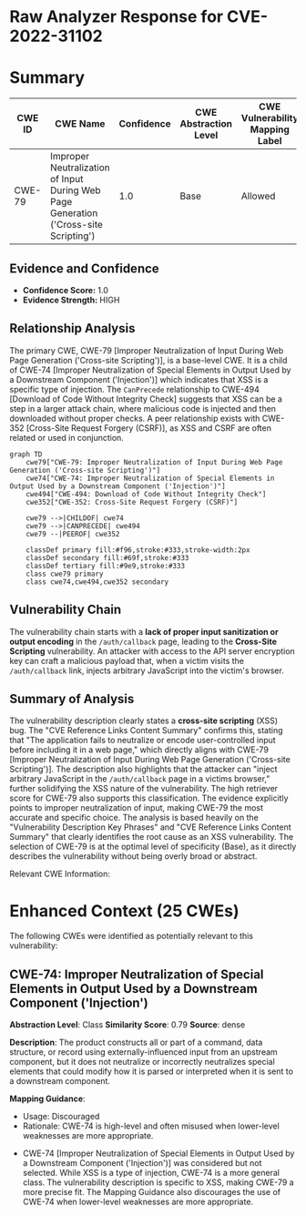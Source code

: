 # Raw Analyzer Response for CVE-2022-31102

# Summary
| CWE ID | CWE Name | Confidence | CWE Abstraction Level | CWE Vulnerability Mapping Label | CWE-Vulnerability Mapping Notes |
|---|---|---|---|---|---|
| CWE-79 | Improper Neutralization of Input During Web Page Generation ('Cross-site Scripting') | 1.0 | Base | Allowed | Primary CWE |

## Evidence and Confidence

*   **Confidence Score:** 1.0
*   **Evidence Strength:** HIGH

## Relationship Analysis
The primary CWE, CWE-79 [Improper Neutralization of Input During Web Page Generation ('Cross-site Scripting')], is a base-level CWE. It is a child of CWE-74 [Improper Neutralization of Special Elements in Output Used by a Downstream Component ('Injection')] which indicates that XSS is a specific type of injection. The `CanPrecede` relationship to CWE-494 [Download of Code Without Integrity Check] suggests that XSS can be a step in a larger attack chain, where malicious code is injected and then downloaded without proper checks. A peer relationship exists with CWE-352 [Cross-Site Request Forgery (CSRF)], as XSS and CSRF are often related or used in conjunction.

```mermaid
graph TD
    cwe79["CWE-79: Improper Neutralization of Input During Web Page Generation ('Cross-site Scripting')"]
    cwe74["CWE-74: Improper Neutralization of Special Elements in Output Used by a Downstream Component ('Injection')"]
    cwe494["CWE-494: Download of Code Without Integrity Check"]
    cwe352["CWE-352: Cross-Site Request Forgery (CSRF)"]
    
    cwe79 -->|CHILDOF| cwe74
    cwe79 -->|CANPRECEDE| cwe494
    cwe79 --|PEEROF| cwe352
    
    classDef primary fill:#f96,stroke:#333,stroke-width:2px
    classDef secondary fill:#69f,stroke:#333
    classDef tertiary fill:#9e9,stroke:#333
    class cwe79 primary
    class cwe74,cwe494,cwe352 secondary
```

## Vulnerability Chain
The vulnerability chain starts with a **lack of proper input sanitization or output encoding** in the `/auth/callback` page, leading to the **Cross-Site Scripting** vulnerability. An attacker with access to the API server encryption key can craft a malicious payload that, when a victim visits the `/auth/callback` link, injects arbitrary JavaScript into the victim's browser.

## Summary of Analysis
The vulnerability description clearly states a **cross-site scripting** (XSS) bug. The "CVE Reference Links Content Summary" confirms this, stating that "The application fails to neutralize or encode user-controlled input before including it in a web page," which directly aligns with CWE-79 [Improper Neutralization of Input During Web Page Generation ('Cross-site Scripting')]. The description also highlights that the attacker can "inject arbitrary JavaScript in the `/auth/callback` page in a victims browser," further solidifying the XSS nature of the vulnerability. The high retriever score for CWE-79 also supports this classification. The evidence explicitly points to improper neutralization of input, making CWE-79 the most accurate and specific choice.
The analysis is based heavily on the "Vulnerability Description Key Phrases" and "CVE Reference Links Content Summary" that clearly identifies the root cause as an XSS vulnerability.
The selection of CWE-79 is at the optimal level of specificity (Base), as it directly describes the vulnerability without being overly broad or abstract.

Relevant CWE Information:
# Enhanced Context (25 CWEs)
The following CWEs were identified as potentially relevant to this vulnerability:

## CWE-74: Improper Neutralization of Special Elements in Output Used by a Downstream Component ('Injection')
**Abstraction Level**: Class
**Similarity Score**: 0.79
**Source**: dense

**Description**:
The product constructs all or part of a command, data structure, or record using externally-influenced input from an upstream component, but it does not neutralize or incorrectly neutralizes special elements that could modify how it is parsed or interpreted when it is sent to a downstream component.

**Mapping Guidance**:
- Usage: Discouraged
- Rationale: CWE-74 is high-level and often misused when lower-level weaknesses are more appropriate.

*   CWE-74 [Improper Neutralization of Special Elements in Output Used by a Downstream Component ('Injection')] was considered but not selected. While XSS is a type of injection, CWE-74 is a more general class. The vulnerability description is specific to XSS, making CWE-79 a more precise fit. The Mapping Guidance also discourages the use of CWE-74 when lower-level weaknesses are more appropriate.
